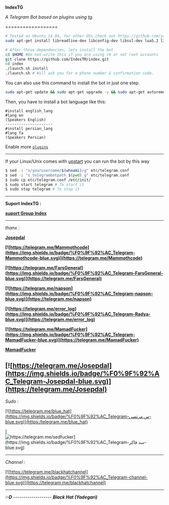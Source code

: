 <B>IndexTG</B>

<I>A Telegram Bot based on plugins using [tg](https://github.com/vysheng/tg).</I>

==================

```bash
# Tested on Ubuntu 14.04, for other OSs check out https://github.com/yagop/telegram-bot/wiki/Installation
sudo apt-get install libreadline-dev libconfig-dev libssl-dev lua5.2 liblua5.2-dev libevent-dev make unzip git redis-server g++ libjansson-dev libpython-dev expat libexpat1-dev
```

```bash
# After those dependencies, lets install the bot
cd $HOME #Do not write this if you are using c9 or not root accounts
git clone https://github.com/IndexTM/index.git
cd index
./launch.sh install
./launch.sh # Will ask you for a phone number & confirmation code.
```
You can also use this command to install the bot in just one step.
```bash
sudo apt-get update && sudo apt-get upgrade -y && sudo apt-get autoremove && sudo apt-get autoclean && sudo apt-get install libreadline-dev libconfig-dev libssl-dev lua5.2 liblua5.2-dev libevent-dev make unzip git redis-server g++ libjansson-dev libpython-dev expat libexpat1-dev -y && cd $HOME && rm -rf index && rm -rf .telegram-cli && git clone https://github.com/IndexTM/index.git && cd index && ./launch.sh install && ./launch.sh
```
Then, you have to install a bot language like this:
```
#install english_lang
#lang en
(Speakers English)
---------------------
#install persian_lang
#lang fa
(Speakers Persian)
```

Enable more [`plugins`](https://github.com/yagop/Talibot/tree/supergroups/plugins)

------------

If your Linux/Unix comes with [upstart](http://upstart.ubuntu.com/) you can run the bot by this way
```bash
$ sed -i "s/yourusername/$(whoami)/g" etc/telegram.conf
$ sed -i "s_telegrambotpath_$(pwd)_g" etc/telegram.conf
$ sudo cp etc/telegram.conf /etc/init/
$ sudo start telegram # To start it
$ sudo stop telegram # To stop it
```

-------------------------------------

<B>Suport IndexTG :

[suport Group Index](https://telegram.me/joinchat/DRVuDAjDa98OGV4UMRuFkw)</B>

-----------------
  <I> thanx :</I>

<B>[Josepdal](https://telegram.me/Josepdal)


[![https://telegram.me/Mammothcode](https://img.shields.io/badge/%F0%9F%92%AC_Telegram-Mammothcode-blue.svg)](https://telegram.me/Mammothcode)


[![https://telegram.me/FarsGeneral](https://img.shields.io/badge/%F0%9F%92%AC_Telegram-FarsGeneral-blue.svg)](https://telegram.me/FarsGeneral)

[![https://telegram.me/napson](https://img.shields.io/badge/%F0%9F%92%AC_Telegram-napson-blue.svg)](https://telegram.me/napson)

[![https://telegram.me/error_log](https://img.shields.io/badge/%F0%9F%92%AC_Telegram-Radya-blue.svg)](https://telegram.me/error_log)


[![https://telegram.me/MamadFucker](https://img.shields.io/badge/%F0%9F%92%AC_Telegram-MamadFucker-blue.svg)](https://telegram.me/MamadFucker)

[MamadFucker](https://telegram.me/mamadFucker)</B>

[![https://telegram.me/Josepdal](https://img.shields.io/badge/%F0%9F%92%AC_Telegram-Josepdal-blue.svg)](https://telegram.me/Josepdal)
-------------------

  <I> Sudo :</I>


[![https://telegram.me/blue_hat](https://img.shields.io/badge/%F0%9F%92%AC_Telegram-س.مرتضی-blue.svg)](https:/telegram.me/blue_hat) 



[![https://telegram.me/sedfucker](https://img.shields.io/badge/%F0%9F%92%AC_Telegram-سد فاکر-blue.svg)](https://telegram.me/sedfucker)

-------------------

  <I> Channel :</I>
   
 
[![https://telegram.me/blackhatchannel](https://img.shields.io/badge/%F0%9F%92%AC_Telegram-channel-blue.svg)](https://telegram.me/blackhatchannel)
   
-------------------
<B>
 <I>:-D<I>
</B>
-------------------
<B>
Black Hat (Yadegari)
</B>
